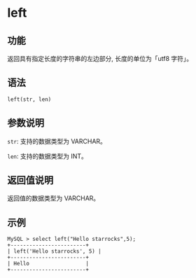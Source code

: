 # left

## 功能

返回具有指定长度的字符串的左边部分, 长度的单位为「utf8 字符」。

## 语法

```Haskell
left(str, len)
```

## 参数说明

`str`: 支持的数据类型为 VARCHAR。

`len`: 支持的数据类型为 INT。

## 返回值说明

返回值的数据类型为 VARCHAR。

## 示例

```Plain Text
MySQL > select left("Hello starrocks",5);
+------------------------+
| left('Hello starrocks', 5) |
+------------------------+
| Hello                  |
+------------------------+
```
